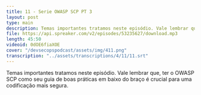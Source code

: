 ```yaml
---
title: 11 - Serie OWASP SCP PT 3
layout: post
type: main
description: Temas importantes tratamos neste episódio. Vale lembrar que, ter o OWASP SCP como seu guia de boas práticas em baixo do braço é crucial para uma codificação mais segura.
file: https://api.spreaker.com/v2/episodes/53235627/download.mp3
length: 45:50
videoid: 0dOE6fiaXOE
cover: "/devsecopspodcast/assets/img/411.png"
transcription: "../assets/transcriptions/4/11/11.srt"
---
```


Temas importantes tratamos neste episódio. Vale lembrar que, ter o OWASP SCP como seu guia de boas práticas em baixo do braço é crucial para uma codificação mais segura.
